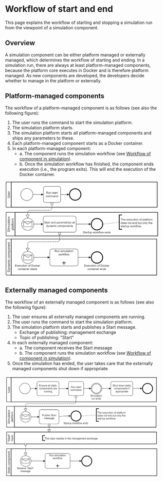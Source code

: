 # Workflow of start and end

This page explains the workflow of starting and stopping a simulation run from the viewpoint of a simulation component.


## Overview

A simulation component can be either platform managed or externally managed, which determines the workflow of starting and ending. In a simulation run, there are always at least platform-managed components, because the platform core executes in Docker and is therefore platform managed. As new components are developed, the developers decide whether to manage in the platform or externally.


## Platform-managed components

The workflow of a platform-managed component is as follows (see also the following figure):

1. The user runs the command to start the simulation platform.
2. The simulation platform starts.
3. The simulation platform starts all platform-managed components and ships any parameters to these.
4. Each platform-managed component starts as a Docker container.
5. In each platform-managed component:
    - a. The component runs the simulation workflow (see [Workflow of component in simulation](core_workflow-sim.md)).
    - b. Once the simulation workflow has finished, the component ends execution (i.e., the program exits). This will end the execution of the Docker container.

![Workflow illustrated](images/workflow-start-platf-mgm.png)


## Externally managed components

The workflow of an externally managed component is as follows (see also the following figure):

1. The user ensures all externally managed components are running.
2. The user runs the command to start the simulation platform.
3. The simulation platform starts and publishes a Start message.
    - Exchange of publishing: management exchange
    - Topic of publishing: "Start"
4. In each externally managed component:
    - a. The component receives the Start message
    - b. The component runs the simulation workflow (see [Workflow of component in simulation](core_workflow-sim.md)).
5. Once the simulation has ended, the user takes care that the externally managed components shut down if appropriate.

![Workflow illustrated](images/workflow-start-ext-mgm.png)
